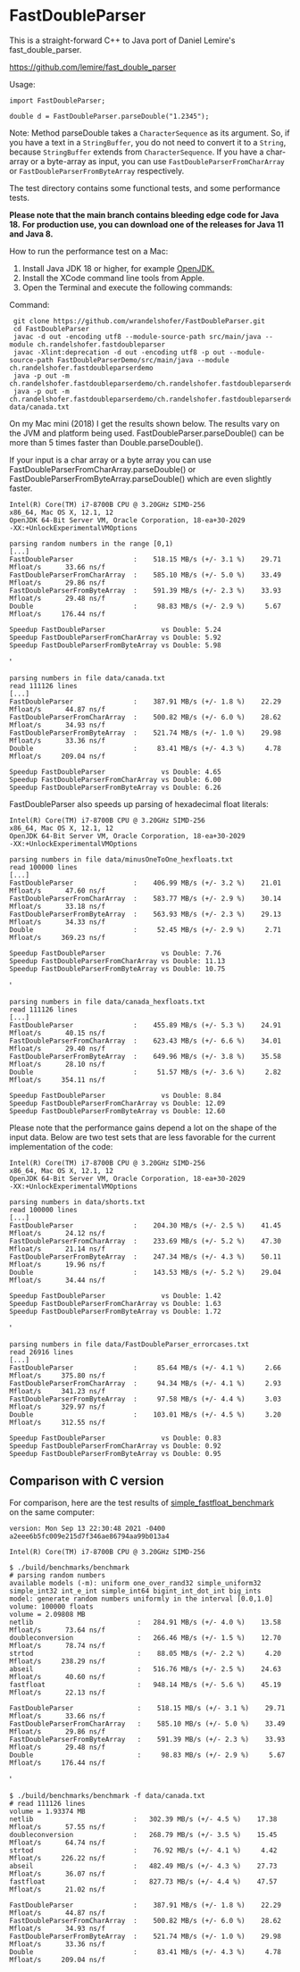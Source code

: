 # FastDoubleParser

This is a straight-forward C++ to Java port of Daniel Lemire's fast_double_parser.

https://github.com/lemire/fast_double_parser

Usage:

    import FastDoubleParser;

    double d = FastDoubleParser.parseDouble("1.2345");

Note: Method parseDouble takes a `CharacterSequence` as its argument. So, if you have a text in a `StringBuffer`, you do
not need to convert it to a `String`, because `StringBuffer` extends from `CharacterSequence`. If you have a char-array
or a byte-array as input, you can use `FastDoubleParserFromCharArray` or
`FastDoubleParserFromByteArray` respectively.

The test directory contains some functional tests, and some performance tests.

**Please note that the main branch contains bleeding edge code for Java 18.**
**For production use, you can download one of the releases for Java 11 and Java 8.**

How to run the performance test on a Mac:

1. Install Java JDK 18 or higher, for example [OpenJDK.](https://jdk.java.net/18/)
2. Install the XCode command line tools from Apple.
3. Open the Terminal and execute the following commands:

Command:

     git clone https://github.com/wrandelshofer/FastDoubleParser.git
     cd FastDoubleParser 
     javac -d out -encoding utf8 --module-source-path src/main/java --module ch.randelshofer.fastdoubleparser    
     javac -Xlint:deprecation -d out -encoding utf8 -p out --module-source-path FastDoubleParserDemo/src/main/java --module ch.randelshofer.fastdoubleparserdemo
     java -p out -m ch.randelshofer.fastdoubleparserdemo/ch.randelshofer.fastdoubleparserdemo.Main  
     java -p out -m ch.randelshofer.fastdoubleparserdemo/ch.randelshofer.fastdoubleparserdemo.Main data/canada.txt   

On my Mac mini (2018) I get the results shown below. The results vary on the JVM and platform being used.
FastDoubleParser.parseDouble() can be more than 5 times faster than Double.parseDouble().

If your input is a char array or a byte array you can use FastDoubleParserFromCharArray.parseDouble() or
FastDoubleParserFromByteArray.parseDouble() which are even slightly faster.

    Intel(R) Core(TM) i7-8700B CPU @ 3.20GHz SIMD-256
    x86_64, Mac OS X, 12.1, 12
    OpenJDK 64-Bit Server VM, Oracle Corporation, 18-ea+30-2029
    -XX:+UnlockExperimentalVMOptions
    
    parsing random numbers in the range [0,1)
    [...]
    FastDoubleParser               :    518.15 MB/s (+/- 3.1 %)    29.71 Mfloat/s      33.66 ns/f
    FastDoubleParserFromCharArray  :    585.10 MB/s (+/- 5.0 %)    33.49 Mfloat/s      29.86 ns/f
    FastDoubleParserFromByteArray  :    591.39 MB/s (+/- 2.3 %)    33.93 Mfloat/s      29.48 ns/f
    Double                         :     98.83 MB/s (+/- 2.9 %)     5.67 Mfloat/s     176.44 ns/f
    
    Speedup FastDoubleParser              vs Double: 5.24
    Speedup FastDoubleParserFromCharArray vs Double: 5.92
    Speedup FastDoubleParserFromByteArray vs Double: 5.98

'

    parsing numbers in file data/canada.txt
    read 111126 lines
    [...]
    FastDoubleParser               :    387.91 MB/s (+/- 1.8 %)    22.29 Mfloat/s      44.87 ns/f
    FastDoubleParserFromCharArray  :    500.82 MB/s (+/- 6.0 %)    28.62 Mfloat/s      34.93 ns/f
    FastDoubleParserFromByteArray  :    521.74 MB/s (+/- 1.0 %)    29.98 Mfloat/s      33.36 ns/f
    Double                         :     83.41 MB/s (+/- 4.3 %)     4.78 Mfloat/s     209.04 ns/f
    
    Speedup FastDoubleParser              vs Double: 4.65
    Speedup FastDoubleParserFromCharArray vs Double: 6.00
    Speedup FastDoubleParserFromByteArray vs Double: 6.26

FastDoubleParser also speeds up parsing of hexadecimal float literals:

    Intel(R) Core(TM) i7-8700B CPU @ 3.20GHz SIMD-256
    x86_64, Mac OS X, 12.1, 12
    OpenJDK 64-Bit Server VM, Oracle Corporation, 18-ea+30-2029
    -XX:+UnlockExperimentalVMOptions

    parsing numbers in file data/minusOneToOne_hexfloats.txt
    read 100000 lines
    [...]
    FastDoubleParser               :    406.99 MB/s (+/- 3.2 %)    21.01 Mfloat/s      47.60 ns/f
    FastDoubleParserFromCharArray  :    583.77 MB/s (+/- 2.9 %)    30.14 Mfloat/s      33.18 ns/f
    FastDoubleParserFromByteArray  :    563.93 MB/s (+/- 2.3 %)    29.13 Mfloat/s      34.33 ns/f
    Double                         :     52.45 MB/s (+/- 2.9 %)     2.71 Mfloat/s     369.23 ns/f
    
    Speedup FastDoubleParser              vs Double: 7.76
    Speedup FastDoubleParserFromCharArray vs Double: 11.13
    Speedup FastDoubleParserFromByteArray vs Double: 10.75
'

    parsing numbers in file data/canada_hexfloats.txt
    read 111126 lines
    [...]
    FastDoubleParser               :    455.89 MB/s (+/- 5.3 %)    24.91 Mfloat/s      40.15 ns/f
    FastDoubleParserFromCharArray  :    623.43 MB/s (+/- 6.6 %)    34.01 Mfloat/s      29.40 ns/f
    FastDoubleParserFromByteArray  :    649.96 MB/s (+/- 3.8 %)    35.58 Mfloat/s      28.10 ns/f
    Double                         :     51.57 MB/s (+/- 3.6 %)     2.82 Mfloat/s     354.11 ns/f
    
    Speedup FastDoubleParser              vs Double: 8.84
    Speedup FastDoubleParserFromCharArray vs Double: 12.09
    Speedup FastDoubleParserFromByteArray vs Double: 12.60

Please note that the performance gains depend a lot on the shape of the input data. Below are two test sets that are
less favorable for the current implementation of the code:

    Intel(R) Core(TM) i7-8700B CPU @ 3.20GHz SIMD-256
    x86_64, Mac OS X, 12.1, 12
    OpenJDK 64-Bit Server VM, Oracle Corporation, 18-ea+30-2029
    -XX:+UnlockExperimentalVMOptions

    parsing numbers in data/shorts.txt
    read 100000 lines
    [...]
    FastDoubleParser               :    204.30 MB/s (+/- 2.5 %)    41.45 Mfloat/s      24.12 ns/f
    FastDoubleParserFromCharArray  :    233.69 MB/s (+/- 5.2 %)    47.30 Mfloat/s      21.14 ns/f
    FastDoubleParserFromByteArray  :    247.34 MB/s (+/- 4.3 %)    50.11 Mfloat/s      19.96 ns/f
    Double                         :    143.53 MB/s (+/- 5.2 %)    29.04 Mfloat/s      34.44 ns/f
    
    Speedup FastDoubleParser              vs Double: 1.42
    Speedup FastDoubleParserFromCharArray vs Double: 1.63
    Speedup FastDoubleParserFromByteArray vs Double: 1.72

'

    parsing numbers in file data/FastDoubleParser_errorcases.txt
    read 26916 lines
    [...]
    FastDoubleParser               :     85.64 MB/s (+/- 4.1 %)     2.66 Mfloat/s     375.80 ns/f
    FastDoubleParserFromCharArray  :     94.34 MB/s (+/- 4.1 %)     2.93 Mfloat/s     341.23 ns/f
    FastDoubleParserFromByteArray  :     97.58 MB/s (+/- 4.4 %)     3.03 Mfloat/s     329.97 ns/f
    Double                         :    103.01 MB/s (+/- 4.5 %)     3.20 Mfloat/s     312.55 ns/f
    
    Speedup FastDoubleParser              vs Double: 0.83
    Speedup FastDoubleParserFromCharArray vs Double: 0.92
    Speedup FastDoubleParserFromByteArray vs Double: 0.95

## Comparison with C version

For comparison, here are the test results
of [simple_fastfloat_benchmark](https://github.com/lemire/simple_fastfloat_benchmark)  
on the same computer:

    version: Mon Sep 13 22:30:48 2021 -0400 a2eee6b5fc009e215d7f346ae86794aa99b013a4

    Intel(R) Core(TM) i7-8700B CPU @ 3.20GHz SIMD-256

    $ ./build/benchmarks/benchmark
    # parsing random numbers
    available models (-m): uniform one_over_rand32 simple_uniform32 simple_int32 int_e_int simple_int64 bigint_int_dot_int big_ints
    model: generate random numbers uniformly in the interval [0.0,1.0]
    volume: 100000 floats
    volume = 2.09808 MB
    netlib                          :   284.91 MB/s (+/- 4.0 %)    13.58 Mfloat/s      73.64 ns/f
    doubleconversion                :   266.46 MB/s (+/- 1.5 %)    12.70 Mfloat/s      78.74 ns/f
    strtod                          :    88.05 MB/s (+/- 2.2 %)     4.20 Mfloat/s     238.29 ns/f
    abseil                          :   516.76 MB/s (+/- 2.5 %)    24.63 Mfloat/s      40.60 ns/f
    fastfloat                       :   948.14 MB/s (+/- 5.6 %)    45.19 Mfloat/s      22.13 ns/f

    FastDoubleParser                :    518.15 MB/s (+/- 3.1 %)    29.71 Mfloat/s      33.66 ns/f
    FastDoubleParserFromCharArray   :    585.10 MB/s (+/- 5.0 %)    33.49 Mfloat/s      29.86 ns/f
    FastDoubleParserFromByteArray   :    591.39 MB/s (+/- 2.3 %)    33.93 Mfloat/s      29.48 ns/f
    Double                          :     98.83 MB/s (+/- 2.9 %)     5.67 Mfloat/s     176.44 ns/f

'

    $ ./build/benchmarks/benchmark -f data/canada.txt
    # read 111126 lines
    volume = 1.93374 MB
    netlib                         :   302.39 MB/s (+/- 4.5 %)    17.38 Mfloat/s      57.55 ns/f
    doubleconversion               :   268.79 MB/s (+/- 3.5 %)    15.45 Mfloat/s      64.74 ns/f
    strtod                         :    76.92 MB/s (+/- 4.1 %)     4.42 Mfloat/s     226.22 ns/f
    abseil                         :   482.49 MB/s (+/- 4.3 %)    27.73 Mfloat/s      36.07 ns/f
    fastfloat                      :   827.73 MB/s (+/- 4.4 %)    47.57 Mfloat/s      21.02 ns/f 

    FastDoubleParser               :    387.91 MB/s (+/- 1.8 %)    22.29 Mfloat/s      44.87 ns/f
    FastDoubleParserFromCharArray  :    500.82 MB/s (+/- 6.0 %)    28.62 Mfloat/s      34.93 ns/f
    FastDoubleParserFromByteArray  :    521.74 MB/s (+/- 1.0 %)    29.98 Mfloat/s      33.36 ns/f
    Double                         :     83.41 MB/s (+/- 4.3 %)     4.78 Mfloat/s     209.04 ns/f
